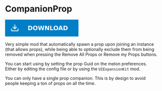 # CompanionProp

[![Download Latest CompanionProp.dll](../.Resources/DownloadButtonEnabled.svg "Download Latest CompanionProp.dll")](https://github.com/kafeijao/Kafe_CVR_Mods/releases/latest/download/CompanionProp.dll)

Very simple mod that automatically spawn a prop upon joining an instance (that allows props), while being able to
optionally exclude them from being removed when pressing the Remove All Props or Remove my Props buttons.

You can start using by setting the prop Guid on the melon preferences. Either by editing the config file or by using the
`UIExpansionKit` mod.

You can only have a single prop companion. This is by design to avoid people keeping a ton of props on all the time.

